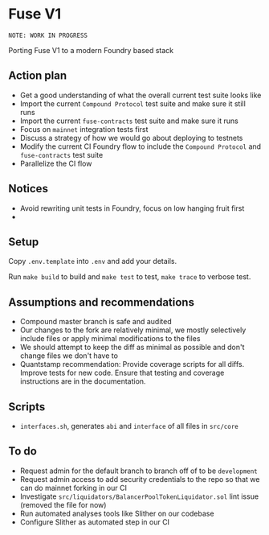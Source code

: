 # Fuse V1

```
NOTE: WORK IN PROGRESS
```

Porting Fuse V1 to a modern Foundry based stack

## Action plan

- Get a good understanding of what the overall current test suite looks like
- Import the current `Compound Protocol` test suite and make sure it still runs
- Import the current `fuse-contracts` test suite and make sure it runs
- Focus on `mainnet` integration tests first
- Discuss a strategy of how we would go about deploying to testnets
- Modify the current CI Foundry flow to include the `Compound Protocol` and `fuse-contracts` test suite
- Parallelize the CI flow

## Notices

- Avoid rewriting unit tests in Foundry, focus on low hanging fruit first
-

## Setup

Copy `.env.template` into `.env` and add your details.

Run `make build` to build and `make test` to test, `make trace` to verbose test.

## Assumptions and recommendations

- Compound master branch is safe and audited
- Our changes to the fork are relatively minimal, we mostly selectively include files or apply minimal modifications to the files
- We should attempt to keep the diff as minimal as possible and don't change files we don't have to
- Quantstamp recommendation: Provide coverage scripts for all diffs. Improve tests for new code. Ensure that testing and coverage instructions are in the documentation.

## Scripts

- `interfaces.sh`, generates `abi` and `interface` of all files in `src/core`

## To do

- Request admin for the default branch to branch off of to be `development`
- Request admin access to add security credentials to the repo so that we can do mainnet forking in our CI
- Investigate `src/liquidators/BalancerPoolTokenLiquidator.sol` lint issue (removed the file for now)
- Run automated analyses tools like Slither on our codebase
- Configure Slither as automated step in our CI
